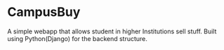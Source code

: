 # CampusBuy
A simple webapp that allows student in higher Institutions sell stuff.
Built using Python(Django) for the backend structure.
